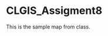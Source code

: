 # CLGIS_Assigment8

This is the sample map from class.

<iframe scr='Atlantic_City_Hospitals_FEMA.html' with = '500' height = '500 ></iframe>

You can also explore [this map as its own web page here](Atlantic_City_Hospitals_FEMA.html)
